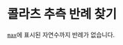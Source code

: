 <h1>콜라츠 추측 반례 찾기</h1>

<a href="https://github.com/Math-Engine/Faster-Finding-Collatz-Conjectural-Counterexamples/blob/main/max"><code>max</code></a>에 표시된 자연수까지 반례가 없습니다.
